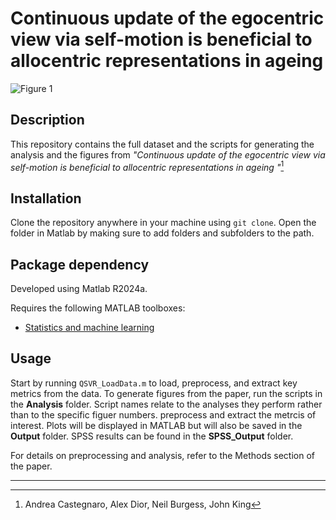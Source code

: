 Continuous update of the egocentric view via self-motion is beneficial to allocentric representations in ageing
======

![Figure 1](https://github.com/Lenakeiz/GenerativeLinearAngularModelPathIntegration/blob/main/Images/Fig1a.png)

## Description 
This repository contains the full dataset and the scripts for generating the analysis and the figures from _"Continuous update of the egocentric view via self-motion is beneficial to allocentric representations in ageing
"_[^1]  

## Installation
Clone the repository anywhere in your machine using `git clone`. 
Open the folder in Matlab by making sure to add folders and subfolders to the path.

## Package dependency
Developed using Matlab R2024a.

Requires the following MATLAB toolboxes:

- [Statistics and machine learning](https://uk.mathworks.com/products/statistics.html)

## Usage
Start by running `QSVR_LoadData.m` to load, preprocess, and extract key metrics from the data.
To generate figures from the paper, run the scripts in the **Analysis** folder. 
Script names relate to the analyses they perform rather than to the specific figuer numbers. 
preprocess and extract the metrcis of interest.
Plots will be displayed in MATLAB but will also be saved in the **Output** folder.
SPSS results can be found in the **SPSS_Output** folder.

For details on preprocessing and analysis, refer to the Methods section of the paper.

---
[^1]: Andrea Castegnaro, Alex Dior, Neil Burgess, John King